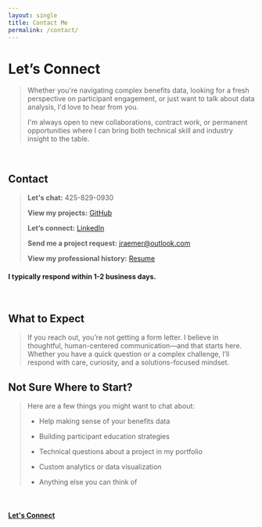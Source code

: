 ```yaml
---
layout: single
title: Contact Me
permalink: /contact/
---
```


# Let’s Connect
> Whether you're navigating complex benefits data, looking for a fresh perspective on participant engagement, or just want to talk about data analysis, I'd love to hear from you.
>
> I'm always open to new collaborations, contract work, or permanent opportunities where I can bring both technical skill and industry insight to the table.
> 

<br>

## Contact
> **Let's chat:** 425-829-0930
> 
> **View my projects:** [GitHub](https://github.com/JerricaRaemer)
> 
> **Let’s connect:** [LinkedIn](https://www.linkedin.com/in/jerrica-raemer/)
>
> **Send me a project request:** jraemer@outlook.com
>
> **View my professional history:** [Resume](https://jerricaraemer.github.io/)
>

#### I typically respond within 1-2 business days.

<br>

## What to Expect
> If you reach out, you’re not getting a form letter. I believe in thoughtful, human-centered communication—and that starts here. Whether you have a quick question or a complex challenge, I’ll respond with care, curiosity, and a solutions-focused mindset.
> 

## Not Sure Where to Start?

> Here are a few things you might want to chat about:
> 
> * Help making sense of your benefits data
> 
> * Building participant education strategies
> 
> * Technical questions about a project in my portfolio
> 
> * Custom analytics or data visualization
> 
> * Anything else you can think of
>

<br>

#### [Let's Connect](contact.md)


